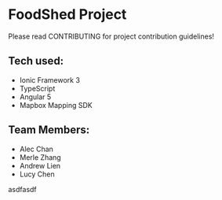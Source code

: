 # FoodShed Project

Please read CONTRIBUTING for project contribution guidelines!

## Tech used:
- Ionic Framework 3
- TypeScript
- Angular 5
- Mapbox Mapping SDK

## Team Members:
- Alec Chan
- Merle Zhang
- Andrew Lien
- Lucy Chen


asdfasdf